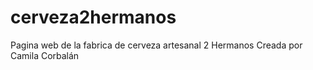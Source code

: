 # cerveza2hermanos
Pagina web de la fabrica de cerveza artesanal 2 Hermanos
Creada por Camila Corbalán
